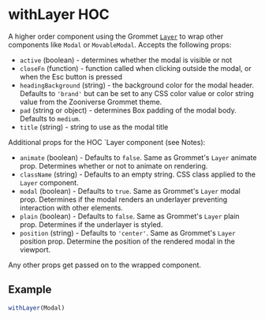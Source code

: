 # withLayer HOC

A higher order component using the Grommet [`Layer`](https://v2.grommet.io/layer) to wrap other components like `Modal` or `MovableModal`. Accepts the following props:

- `active` (boolean) - determines whether the modal is visible or not
- `closeFn` (function) - function called when clicking outside the modal, or when the Esc button is pressed
-  `headingBackground` (string) - the background color for the modal header. Defaults to `'brand'` but can be set to any CSS color value or color string value from the Zooniverse Grommet theme.
- `pad` (string or object) - determines Box padding of the modal body. Defaults to `medium`.
- `title` (string) - string to use as the modal title

Additional props for the HOC `Layer component (see Notes):

- `animate` (boolean) - Defaults to `false`. Same as Grommet's `Layer` animate prop. Determines whether or not to animate on rendering. 
- `className` (string) - Defaults to an empty string. CSS class applied to the `Layer` component.
- `modal` (boolean) - Defaults to `true`. Same as Grommet's `Layer` modal prop. Determines if the modal renders an underlayer preventing interaction with other elements.
- `plain` (boolean) - Defaults to `false`. Same as Grommet's `Layer` plain prop. Determines if the underlayer is styled.
- `position` (string) - Defaults to `'center'`. Same as Grommet's `Layer` position prop. Determine the position of the rendered modal in the viewport. 

Any other props get passed on to the wrapped component.

## Example

```js
withLayer(Modal)
```
